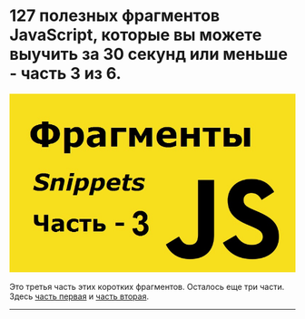 # 127 полезных фрагментов JavaScript, которые вы можете выучить за 30 секунд или меньше - часть 3 из 6.

![logo](img/logo-3.jpg)

Это третья часть этих коротких фрагментов. Осталось еще три части. Здесь [часть первая](https://github.com/YaroslavW/trening-js/blob/master/Texts/JS-Snippets/1-part.md) и [часть вторая](https://github.com/YaroslavW/trening-js/blob/master/Texts/JS-Snippets/2-part.md).

---
